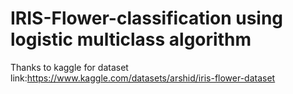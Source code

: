 # IRIS-Flower-classification using logistic multiclass algorithm

Thanks to kaggle for dataset
link:https://www.kaggle.com/datasets/arshid/iris-flower-dataset
